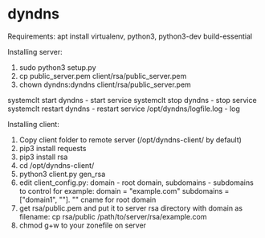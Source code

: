 # dyndns

Requirements:
apt install virtualenv, python3, python3-dev build-essential

Installing server:
1. sudo python3 setup.py
2. cp public_server.pem client/rsa/public_server.pem
3. chown dyndns:dyndns client/rsa/public_server.pem

systemclt start dyndns - start service
systemclt stop dyndns - stop service
systemclt restart dyndns - restart service 
/opt/dyndns/logfile.log - log

Installing client:
1. Copy client folder to remote server (/opt/dyndns-client/ by default)
2. pip3 install requests
3. pip3 install rsa
4. cd /opt/dyndns-client/
5. python3 client.py gen_rsa
6. edit client_config.py: domain - root domain, subdomains - subdomains to control
for example: domain = "example.com" subdomains = ["domain1", ""]. "" cname for root domain
7. get rsa/public.pem and put it to server rsa directory with domain as filename:
cp rsa/public /path/to/server/rsa/example.com
8. chmod g+w to your zonefile on server
